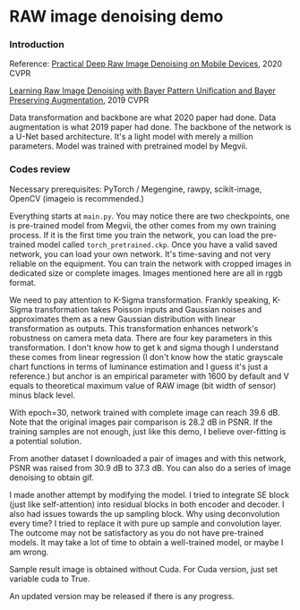 # RAW image denoising demo

### Introduction

Reference: [Practical Deep Raw Image Denoising on Mobile Devices](https://arxiv.org/abs/2010.06935), 2020 CVPR

[Learning Raw Image Denoising with Bayer Pattern Unification and Bayer Preserving Augmentation](https://arxiv.org/abs/1904.12945), 2019 CVPR	

Data transformation and backbone are what 2020 paper had done. Data augmentation is what 2019 paper had done. The backbone of the network is a U-Net based architecture. It's a light model with merely a million parameters. Model was trained with pretrained model by Megvii.

### Codes review

Necessary prerequisites: PyTorch / Megengine, rawpy, scikit-image, OpenCV (imageio is recommended.)

Everything starts at `main.py`. You may notice there are two checkpoints, one is pre-trained model from Megvii, the other comes from my own training process. If it is the first time you train the network, you can load the pre-trained model called `torch_pretrained.ckp`. Once you have a valid saved network, you can load your own network. It's time-saving and not very reliable on the equipment. You can train the network with cropped images in dedicated size or complete images. Images mentioned here are all in rggb format. 

We need to pay attention to K-Sigma transformation. Frankly speaking, K-Sigma transformation takes Poisson inputs and Gaussian noises and approximates them as a new Gaussian distribution with linear transformation as outputs. This transformation enhances network's robustness on camera meta data. There are four key parameters in this transformation. I don't know how to get k and sigma though I understand these comes from linear regression (I don't know how the static grayscale chart functions in terms of luminance estimation and I guess it's just a reference.) but anchor is an empirical parameter with 1600 by default and V equals to theoretical maximum value of RAW image (bit width of sensor) minus black level.

With epoch=30, network trained with complete image can reach 39.6 dB. Note that the original images pair comparison is 28.2 dB in PSNR. If the training samples are not enough, just like this demo, I believe over-fitting is a potential solution.

From another dataset I downloaded a pair of images and with this network, PSNR was raised from 30.9 dB to 37.3 dB. You can also do a series of image denoising to obtain gif.

I made another attempt by modifying the model. I tried to integrate SE block (just like self-attention) into residual blocks in both encoder and decoder. I also had issues towards the up sampling block. Why using deconvolution every time? I tried to replace it with pure up sample and convolution layer. The outcome may not be satisfactory as you do not have pre-trained models. It may take a lot of time to obtain a well-trained model, or maybe I am wrong.

Sample result image is obtained without Cuda. For Cuda version, just set variable cuda to True.

An updated version may be released if there is any progress.

